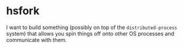# hsfork

I want to build something (possibly on top of the `distributed-process` system) that allows you spin
things off onto other OS processes and communicate with them.
